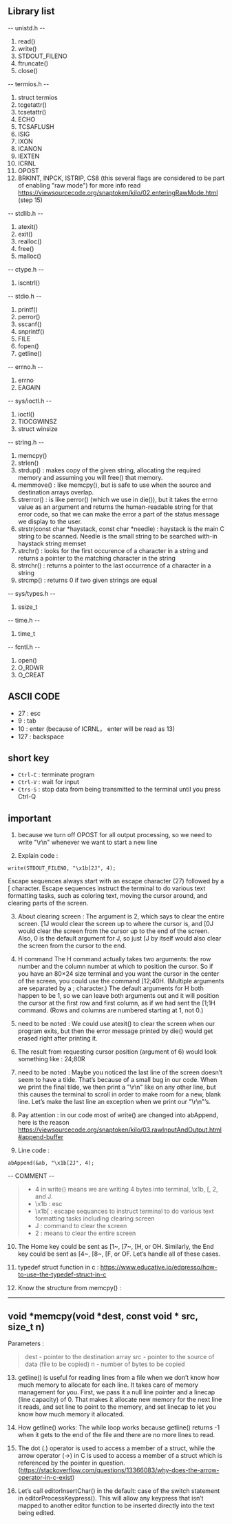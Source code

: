 ## Library list
-- unistd.h --
1. read()
2. write()
3. STDOUT_FILENO
4. ftruncate()
5. close()

-- termios.h --
1. struct termios
2. tcgetattr()
3. tcsetattr()
4. ECHO
5. TCSAFLUSH
6. ISIG
7. IXON
8. ICANON
9. IEXTEN
10. ICRNL
11. OPOST
12. BRKINT, INPCK, ISTRIP, CS8 (this several flags are considered to be part of enabling "raw mode") for more info read https://viewsourcecode.org/snaptoken/kilo/02.enteringRawMode.html (step 15)

-- stdlib.h --
1. atexit()
2. exit()
3. realloc()
4. free()
5. malloc()

-- ctype.h --
1. iscntrl()

-- stdio.h --
1. printf()
2. perror()
3. sscanf()
4. snprintf()
5. FILE
6. fopen()
7. getline()

-- errno.h --
1. errno
2. EAGAIN

-- sys/ioctl.h --
1. ioctl()
2. TIOCGWINSZ
3. struct winsize

-- string.h --
1. memcpy()
2. strlen()
3. strdup() : makes copy of the given string, allocating the required memory and assuming you will free() that memory.
4. memmove() : like memcpy(), but is safe to use when the source and destination arrays overlap.
5. strerror() : is like perror() (which we use in die()), but it takes the errno value as an argument and returns the human-readable string for that error code, so that we can make the error a part of the status message we display to the user.
6. strstr(const char *haystack, const char *needle) : haystack is the main C string to be scanned. Needle is the small string to be searched with-in haystack string
memset
7. strchr() : looks for the first occurence of a character in a string and returns a pointer to the matching character in the string
8. strrchr() : returns a pointer to the last occurrence of a character in a string
9. strcmp() : returns 0 if two given strings are equal

-- sys/types.h --
1. ssize_t

-- time.h --
1. time_t

-- fcntl.h --
1. open()
2. O_RDWR
3. O_CREAT

## ASCII CODE
* 27 : esc
* 9 : tab
* 10 : enter (because of ICRNL， enter will be read as 13)
* 127 : backspace

## short key
* `Ctrl-C` : terminate program
* `Ctrl-V` : wait for input
* `Ctrs-S` : stop data from being transmitted to the terminal until you press Ctrl-Q

## important
1. because we turn off OPOST for all output processing, so we need to write "\r\n" whenever we want to start a new line

2. Explain code :
``` 
write(STDOUT_FILENO, "\x1b[2J", 4);
```
Escape sequences always start with an escape character (27) followed by a [ character. Escape sequences instruct the terminal to do various text formatting tasks, such as coloring text, moving the cursor around, and clearing parts of the screen.

3. About clearing screen :
The argument is 2, which says to clear the entire screen. <esc>[1J would clear the screen up to where the cursor is, and <esc>[0J would clear the screen from the cursor up to the end of the screen. Also, 0 is the default argument for J, so just <esc>[J by itself would also clear the screen from the cursor to the end.

4. H command
The H command actually takes two arguments: the row number and the column number at which to position the cursor. So if you have an 80×24 size terminal and you want the cursor in the center of the screen, you could use the command <esc>[12;40H. (Multiple arguments are separated by a ; character.) The default arguments for H both happen to be 1, so we can leave both arguments out and it will position the cursor at the first row and first column, as if we had sent the <esc>[1;1H command. (Rows and columns are numbered starting at 1, not 0.)

5. need to be noted :
We could use atexit() to clear the screen when our program exits, but then the error message printed by die() would get erased right after printing it.

6. The result from requesting cursor position (argument of 6) would look something like : 24;80R

7. need to be noted :
Maybe you noticed the last line of the screen doesn’t seem to have a tilde. That’s because of a small bug in our code. When we print the final tilde, we then print a "\r\n" like on any other line, but this causes the terminal to scroll in order to make room for a new, blank line. Let’s make the last line an exception when we print our "\r\n"’s.

8. Pay attention :
in our code most of write() are changed into abAppend, here is the reason https://viewsourcecode.org/snaptoken/kilo/03.rawInputAndOutput.html#append-buffer

9. Line code : 
```
abAppend(&ab, "\x1b[2J", 4);
```
-- COMMENT --
> * 4 in write() means we are writing 4 bytes into terminal, \x1b, [, 2, and J.
> * \x1b : esc
> * \x1b[ : escape sequances to instruct terminal to do various text formatting tasks including clearing screen
> * J : command to clear the screen
> * 2 : means to clear the entire screen


10. The Home key could be sent as <esc>[1~, <esc>[7~, <esc>[H, or <esc>OH. Similarly, the End key could be sent as <esc>[4~, <esc>[8~, <esc>[F, or <esc>OF. Let’s handle all of these cases.

11. typedef struct function in c :
https://www.educative.io/edpresso/how-to-use-the-typedef-struct-in-c

12. Know the structure from memcpy() :
---
void *memcpy(void *dest, const void * src, size_t n)
---
Parameters :
> dest - pointer to the destination array
> src - pointer to the source of data (file to be copied)
> n - number of bytes to be copied

13. getline() is useful for reading lines from a file when we don’t know how much memory to allocate for each line. It takes care of memory management for you. First, we pass it a null line pointer and a linecap (line capacity) of 0. That makes it allocate new memory for the next line it reads, and set line to point to the memory, and set linecap to let you know how much memory it allocated.

14. How getline() works:
The while loop works because getline() returns -1 when it gets to the end of the file and there are no more lines to read.

15. The dot (.) operator is used to access a member of a struct, while the arrow operator (->) in C is used to access a member of a struct which is referenced by the pointer in question.
(https://stackoverflow.com/questions/13366083/why-does-the-arrow-operator-in-c-exist)

16. Let’s call editorInsertChar() in the default: case of the switch statement in editorProcessKeypress(). This will allow any keypress that isn’t mapped to another editor function to be inserted directly into the text being edited.
